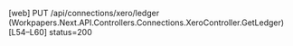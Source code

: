 [web] PUT /api/connections/xero/ledger  (Workpapers.Next.API.Controllers.Connections.XeroController.GetLedger)  [L54–L60] status=200

